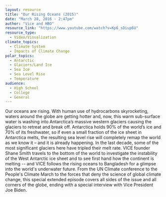 ```yaml
---
layout: resource
title: "Our Rising Oceans (2015)"
date: "March 28, 2016 - 2:47pm"
author: "Vice and HBO"
resource_link: "https://www.youtube.com/watch?v=Kp6_sDiup6U"
resource_type:
  - Video/Visualization
climate_topics:
  - Climate System
  - Impacts of Climate Change
polar_topics:
  - Antarctic
  - Glaciers/Land Ice
  - Sea Ice
  - Sea Level Rise
  - Temperature
audience:
  - High School
  - College
  - General
---
```


Our oceans are rising. With human use of hydrocarbons skyrocketing, waters around the globe are getting hotter and, now, this warm sub-surface water is washing into Antarctica’s massive western glaciers causing the glaciers to retreat and break off. Antarctica holds 90% of the world’s ice and 70% of its freshwater, so if even a small fraction of the ice sheet in Antarctica melts, the resulting sea level rise will completely remap the world as we know it – and it is already happening. In the last decade, some of the most significant glaciers here have tripled their melt rate. VICE founder Shane Smith travels to the bottom of the world to investigate the instability of the West Antarctic ice sheet and to see first hand how the continent is melting -- and VICE follows the rising oceans to Bangladesh for a glimpse into the world's underwater future. From the UN Climate conference to the People's Climate March to the forces that deny the science of global climate change, this special extended episode covers all sides of the issue and all corners of the globe, ending with a special interview with Vice President Joe Biden.
